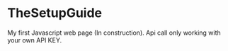 # TheSetupGuide
 My first Javascript web page (In construction).
 Api call only working with your own API KEY. 
